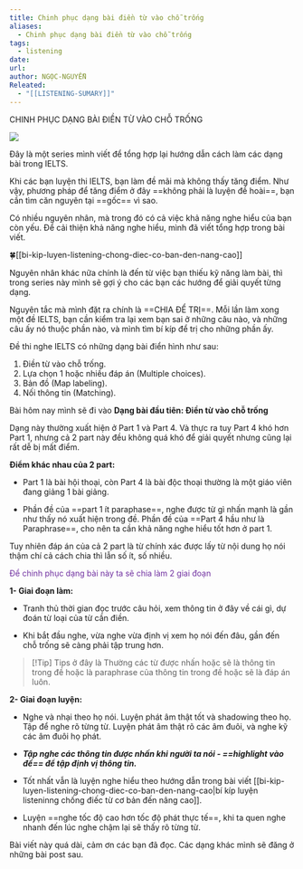 ```yaml
---
title: Chinh phục dạng bài điền từ vào chỗ trống
aliases:
  - Chinh phục dạng bài điền từ vào chỗ trống
tags:
  - listening
date: 
url: 
author: NGỌC-NGUYỄN
Releated:
  - "[[LISTENING-SUMARY]]"
---
```



 CHINH PHỤC DẠNG BÀI ĐIỀN TỪ VÀO CHỖ TRỐNG

![](https://i.imgur.com/nBpidGx.png)



Đây là một series mình viết để tổng hợp lại hướng dẫn cách làm các dạng bài trong IELTS.

Khi các bạn luyện thi IELTS, bạn làm đề mãi mà không thấy tăng điểm. Như vậy, phương pháp để tăng điểm ở đây ==không phải là luyện đề hoài==, bạn cần tìm căn nguyên tại ==gốc== vì sao.

Có nhiều nguyên nhân, mà trong đó có cả việc khả năng nghe hiểu của bạn còn yếu. Để cải thiện khả năng nghe hiểu, mình đã viết tổng hợp trong bài viết.

🍀[[bi-kip-luyen-listening-chong-diec-co-ban-den-nang-cao]]

Nguyên nhân khác nữa chính là đến từ việc bạn thiếu kỹ năng làm bài, thì trong series này mình sẽ gợi ý cho các bạn các hướng để giải quyết từng dạng.

Nguyên tắc mà mình đặt ra chính là ==CHIA ĐỂ TRỊ==. Mỗi lần làm xong một đề IELTS, bạn cần kiểm tra lại xem bạn sai ở những câu nào, và những câu ấy nó thuộc phần nào, và mình tìm bí kíp để trị cho những phần ấy.

Đề thi nghe IELTS có những dạng bài điển hình như sau:
1. Điền từ vào chỗ trống.
2. Lựa chọn 1 hoặc nhiều đáp án (Multiple choices).
3. Bản đồ (Map labeling).
4. Nối thông tin (Matching).

Bài hôm nay mình sẽ đi vào **Dạng bài đầu tiên: Điền từ vào chỗ trống**

Dạng này thường xuất hiện ở Part 1 và Part 4. Và thực ra tuy Part 4 khó hơn Part 1, nhưng cả 2 part này đều không quá khó để giải quyết nhưng cũng lại rất dễ bị mất điểm.

**Điểm khác nhau của 2 part:**

- Part 1 là bài hội thoại, còn Part 4 là bài độc thoại thường là một giáo viên đang giảng 1 bài giảng.
    
- Phần đề của ==part 1 ít paraphase==, nghe được từ gì nhấn mạnh là gần như thấy nó xuất hiện trong đề. Phần đề của ==Part 4 hầu như là Paraphrase==, cho nên ta cần khả năng nghe hiểu tốt hơn ở part 1.
    

Tuy nhiên đáp án của cả 2 part là từ chính xác được lấy từ nội dung họ nói thậm chí cả cách chia thì lẫn số ít, số nhiều.

<font color="#7030a0">Để chinh phục dạng bài này ta sẽ chia làm 2 giai đoạn</font>

**1- Giai đoạn làm:**

- Tranh thủ thời gian đọc trước câu hỏi, xem thông tin ở đây về cái gì, dự đoán từ loại của từ cần điền.
    
- Khi bắt đầu nghe, vừa nghe vừa định vị xem họ nói đến đâu, gần đến chỗ trống sẽ càng phải tập trung hơn. 

> [!Tip] Tips ở đây là
> Thường các từ được nhấn hoặc sẽ là thông tin trong đề hoặc là paraphrase của thông tin trong đề hoặc sẽ là đáp án luôn.

**2- Giai đoạn luyện:**

- Nghe và nhại theo họ nói. Luyện phát âm thật tốt và shadowing theo họ. Tập để nghe rõ từng từ. Luyện phát âm thật rõ các âm đuôi, và nghe kỹ các âm đuôi họ phát.
    
- _**Tập nghe các thông tin được nhấn khi người ta nói - ==highlight vào đề== để tập định vị thông tin.**_
    
- Tốt nhất vẫn là luyện nghe hiểu theo hướng dẫn trong bài viết [[bi-kip-luyen-listening-chong-diec-co-ban-den-nang-cao|bí kíp luyện listeninng chống điếc từ cơ bản đến nâng cao]].
    
- Luyện ==nghe tốc độ cao hơn tốc độ phát thực tế==, khi ta quen nghe nhanh đến lúc nghe chậm lại sẽ thấy rõ từng từ.
    

Bài viết này quá dài, cảm ơn các bạn đã đọc. Các dạng khác mình sẽ đăng ở những bài post sau.

